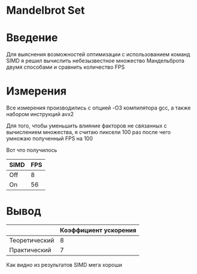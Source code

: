 # Mandelbrot Set


# Введение
Для выяснения возможностей оптимизации с использованием команд SIMD я решил вычислить небезызвестное множество Мандельброта двумя способами и сравнить количество FPS


# Измерения
Все измерения производились с опцией -O3 компилятора gcc, а также набором инструкций avx2

Для того, чтобы уменьшить влияние факторов не связанных с вычислением множества, я считаю пиксели 100 раз после чего умножаю полученный FPS на 100

Вот что получилось

| SIMD | FPS |
| ---- | --- |
| Off  | 8   |
| On   | 56  |


# Вывод

|                | Коэффициент ускорения |
| -------------- | --------------------- |
| Теоретический  | 8                     |
| Практический   | 7                     |

Как видно из результатов SIMD мега хороши
